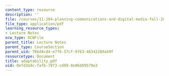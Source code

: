 ```yaml
---
content_type: resource
description: ''
file: /courses/11-204-planning-communications-and-digital-media-fall-2004/0efd3a9cfafb7973cd898e06d69579e3_adaptability.pdf
file_type: application/pdf
learning_resource_types:
- Lecture Notes
ocw_type: OCWFile
parent_title: Lecture Notes
parent_type: CourseSection
parent_uid: 78bd4cd4-e7f6-57cf-9763-46342289ab9f
resourcetype: Document
title: adaptability.pdf
uid: 0efd3a9c-fafb-7973-cd89-8e06d69579e3
---
```

